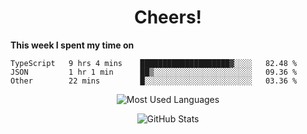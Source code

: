 <h1 align="center">Cheers!</h1>

**This week I spent my time on**
<!--START_SECTION:waka-->

```text
TypeScript   9 hrs 4 mins    ████████████████████▓░░░░   82.48 %
JSON         1 hr 1 min      ██▒░░░░░░░░░░░░░░░░░░░░░░   09.36 %
Other        22 mins         █░░░░░░░░░░░░░░░░░░░░░░░░   03.36 %
```

<!--END_SECTION:waka-->

<p align="center"><img src="https://github-readme-stats.vercel.app/api/top-langs/?username=thnkrn&layout=compact&hide=html&theme=tokyonight" alt="Most Used Languages" /></p>

<p align="center"><img src="https://github-readme-stats.vercel.app/api?username=thnkrn&show_icons=true&count_private=true&theme=tokyonight" alt="GitHub Stats" /></p>

<!-- <p align="center"><a href="https://wakatime.com"><img src="https://wakatime.com/share/@thnkrn/40092326-d1bd-471b-89da-9a7c63939402.png" /></p>
 -->
